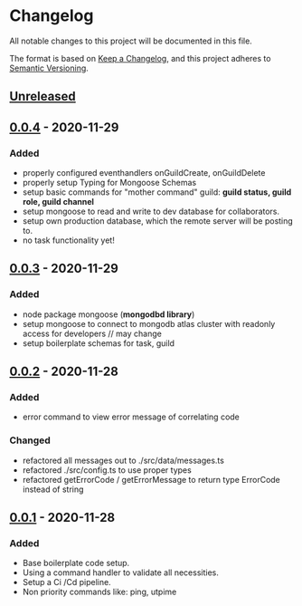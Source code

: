 # Changelog
All notable changes to this project will be documented in this file.

The format is based on [Keep a Changelog](https://keepachangelog.com/en/1.0.0/),
and this project adheres to [Semantic Versioning](https://semver.org/spec/v2.0.0.html).

## [Unreleased]

## [0.0.4] - 2020-11-29
### Added
- properly configured eventhandlers onGuildCreate, onGuildDelete
- properly setup Typing for Mongoose Schemas
- setup basic commands for "mother command" guild: **guild status, guild role, guild channel**
- setup mongoose to read and write to dev database for collaborators.
- setup own production database, which the remote server will be posting to.
- no task functionality yet!

## [0.0.3] - 2020-11-29
### Added
- node package mongoose (**mongodbd library**)
- setup mongoose to connect to mongodb atlas cluster with readonly access for developers // may change
- setup boilerplate schemas for task, guild


## [0.0.2] - 2020-11-28
### Added
- error command to view error message of correlating code
### Changed
- refactored all messages out to ./src/data/messages.ts
- refactored ./src/config.ts to use proper types
- refactored getErrorCode / getErrorMessage to return type ErrorCode instead of string

## [0.0.1] - 2020-11-28
### Added
- Base boilerplate code setup.
- Using a command handler to validate all necessities.
- Setup a Ci /Cd pipeline.
- Non priority commands like: ping, utpime

[Unreleased]: https://github.com/rbrtbrnschn/mr-taskman/compare/v0.0.3...HEAD
[1.0.0]: https://github.com/rbrtbrnschn/mr-taskman/compare/v0.3.0...v1.0.0
[0.3.0]: https://github.com/rbrtbrnschn/mr-taskman/compare/v0.2.0...v0.3.0
[0.2.0]: https://github.com/rbrtbrnschn/mr-taskman/compare/v0.1.0...v0.2.0
[0.1.0]: https://github.com/rbrtbrnschn/mr-taskman/compare/v0.0.8...v0.1.0
[0.0.8]: https://github.com/rbrtbrnschn/mr-taskman/compare/v0.0.7...v0.0.8
[0.0.7]: https://github.com/rbrtbrnschn/mr-taskman/compare/v0.0.6...v0.0.7
[0.0.6]: https://github.com/rbrtbrnschn/mr-taskman/compare/v0.0.5...v0.0.6
[0.0.5]: https://github.com/rbrtbrnschn/mr-taskman/compare/v0.0.4...v0.0.5
[0.0.4]: https://github.com/rbrtbrnschn/mr-taskman/compare/v0.0.3...v0.0.4
[0.0.3]: https://github.com/rbrtbrnschn/mr-taskman/compare/v0.0.2...v0.0.3
[0.0.2]: https://github.com/rbrtbrnschn/mr-taskman/compare/v0.0.1...v0.0.2
[0.0.1]: https://github.com/rbrtbrnschn/mr-taskman/releases/tag/v0.0.1
